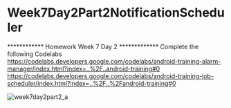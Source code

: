 # Week7Day2Part2NotificationScheduler
************  Homework Week 7 Day 2 *************
Complete the following Codelabs 
https://codelabs.developers.google.com/codelabs/android-training-alarm-manager/index.html?index=..%2F..android-training#0
https://codelabs.developers.google.com/codelabs/android-training-job-scheduler/index.html?index=..%2F..%2Fandroid-training#0

![week7day2part2_a](https://user-images.githubusercontent.com/10855748/53064990-d339d700-3497-11e9-9ffa-2bb63a71115f.jpg)
